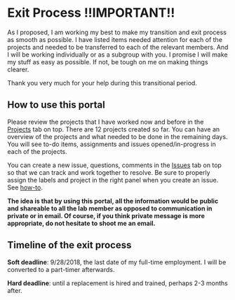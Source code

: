 # Exit Process !!IMPORTANT!!
As I proposed, I am working my best to make my transition and exit process as smooth as possible. I have listed items needed attention for each of the projects and needed to be transferred to each of the relevant members. And I will be working individually or as a subgroup with you. I promise I will make my stuff as easy as possible. If not, be tough on me on making things clearer. 

Thank you very much for your help during this transitional period.

## How to use this portal
Please review the projects that I have worked now and before in the [Projects](https://github.com/hsieh42/exit_process/projects) tab on top. There are 12 projects created so far. You can have an overview of the projects and what needed to be done in the remaining days. You will see to-do items, assignments and issues opened/in-progress in each of the projects. 

You can create a new issue, questions, comments in the [Issues](https://github.com/hsieh42/exit_process/issues) tab on top so that we can track and work together to resolve. Be sure to properly assign the labels and project in the right panel when you create an issue. See [how-to](https://help.github.com/articles/applying-labels-to-issues-and-pull-requests/).

**The idea is that by using this portal, all the information would be public and shareable to all the lab member as opposed to communication in private or in email. Of course, if you think private message is more appropriate, do not hesitate to shoot me an email.**

## Timeline of the exit process
**Soft deadline**: 9/28/2018, the last date of my full-time employment.  I will be converted to a part-timer afterwards.

**Hard deadline**: until a replacement is hired and trained, perhaps 2-3 months after.
